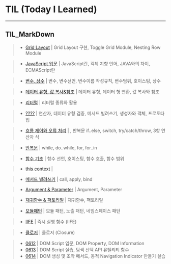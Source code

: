 # TIL (Today I Learned)
---
## TIL_MarkDown

> - [Grid Layout](./TIL_MarkDown/01.md) | Grid Layout 구현, Toggle Grid Module, Nesting Row Module

> - [JavaScript 입문](./TIL_MarkDown/02.md) | JavaScript란, 객체 지향 언어, JAVA와의 차이, ECMAScript란

> - [변수, 상수](./TIL_MarkDown/03.md) | 변수, 변수선언, 변수이름 작성규칙, 변수범위, 호이스팅, 상수

> - [데이터 유형, 값 복사&참조](./TIL_MarkDown/04.md) | 데이터 유형, 데이터 형 변환, 값 복사와 참조

> - [리터럴](./TIL_MarkDown/05.md) | 리터럴 종류와 활용 

> - [????](./TIL_MarkDown/06.md) | 연산자, 데이터 유형 검증, 메서드 빌려쓰기, 생성자와 객체, 프로토타입

> - [흐름 제어와 오류 처리](./TIL_MarkDown/07.md) | , 반복문 if..else, switch, try/catch/throw, 3항 연산자 식

> - [반복문](./TIL_MarkDown/08.md) | while, do..while, for, for..in

> - [함수 기초](./TIL_MarkDown/09.md) | 함수 선언, 호이스팅, 함수 호출, 함수 범위

> - [this context](./TIL_MarkDown/10.md) | 

> - [메서드 빌려쓰기](./TIL_MarkDown/11.md) | call, apply, bind

> - [Argument & Parameter](./TIL_MarkDown/12.md) | Argument, Parameter

> - [재귀함수 & 팩토리얼](./TIL_MarkDown/13.md) | 재귀함수, 팩토리얼

> - [모듈패턴](./TIL_MarkDown/14.md) | 모듈 패턴, 노출 패턴, 네임스페이스 패턴

> - [IIFE](./TIL_MarkDown/15.md) | 즉시 실행 함수 (IIFE)

> - [클로저](./TIL_MarkDown/16.md) | 클로저 (Closure)

> - [0612](./TIL_MarkDown/TIL_0612.md) | DOM Script 입문, DOM Property, DOM Information
> - [0613](./TIL_MarkDown/TIL_0613.md) | DOM Script 실습, 탐색 선택 API 유틸리티 함수
> - [0614](./TIL_MarkDown/TIL_0614.md) | DOM 생성 및 조작 메서드, 동적 Navigation Indicator 만들기 실습